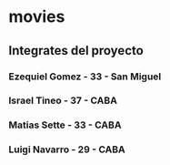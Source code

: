 # movies
## Integrates del proyecto
### Ezequiel Gomez - 33 - San Miguel
### Israel Tineo - 37 - CABA
### Matias Sette - 33 - CABA 
### Luigi Navarro - 29 - CABA
